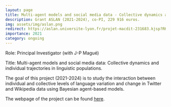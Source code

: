 ```yaml
---
layout: page
title: Multi-agent models and social media data - Collective dynamics and individual trajectories in linguistic populations
description: Grant ASLAN (2021-2024), co-PI, 229 916 euros.
img: assets/img/aslan.png
redirect: https://aslan.universite-lyon.fr/projet-macdit-231683.kjsp?RH=1525438355903
importance: 2021
category: ongoing
---
```


Role: Principal Investigator (with J-P Magué)

Title: Multi-agent models and social media data: Collective dynamics and individual trajectories in linguistic populations.

The goal of this project (2021-2024) is to study the interaction between individual and collective levels of language variation and change in Twitter and Wikipedia data using Bayesian agent-based models.

The webpage of the project can be found [here](https://aslan.universite-lyon.fr/projet-macdit-231683.kjsp?RH=1525438355903).
